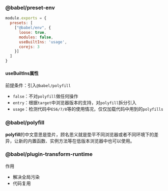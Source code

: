 

### @babel/preset-env

```js
module.exports = {
  presets: [
    ["@babel/env", {
      loose: true,
      modules: false,
      useBuiltIns: 'usage',
      corejs: 3
    }]
  ]
}
```

#### useBuiltIns属性

前提条件：引入`@babel/polyfill`

- `false`：不对`polyfill`做任何操作
- `entry`：根据`target`中浏览器版本的支持，对`polyfill`拆分引入
- `usage`：检测代码中`ES6/7/8`等的使用情况，仅仅加载代码中用到的`polyfills`

### @babel/polyfill

**polyfill**的中文意思是垫片，顾名思义就是垫平不同浏览器或者不同环境下的差异，让新的内置函数、实例方法等在低版本浏览器中也可以使用。

### @babel/plugin-transform-runtime

作用

- 解决全局污染
- 代码复用